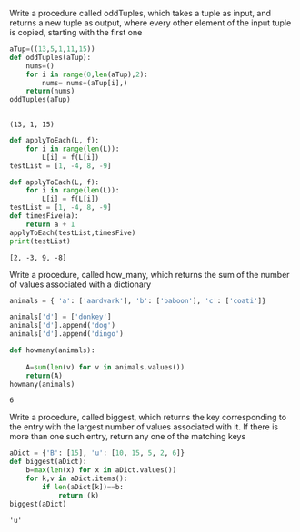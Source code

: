 
Write a procedure called oddTuples, which takes a tuple as input, and returns a new tuple as output, where every other element of the input tuple is copied, starting with the first one


```python
aTup=((13,5,1,11,15))
def oddTuples(aTup):
    nums=()
    for i in range(0,len(aTup),2):
        nums= nums+(aTup[i],)
    return(nums)
oddTuples(aTup)    
        
```




    (13, 1, 15)




```python
def applyToEach(L, f):
    for i in range(len(L)):
        L[i] = f(L[i])
testList = [1, -4, 8, -9]        
```


```python
def applyToEach(L, f):
    for i in range(len(L)):
        L[i] = f(L[i])
testList = [1, -4, 8, -9]
def timesFive(a):
    return a + 1
applyToEach(testList,timesFive)  
print(testList)
```

    [2, -3, 9, -8]
    

Write a procedure, called how_many, which returns the sum of the number of values associated with a dictionary


```python
animals = { 'a': ['aardvark'], 'b': ['baboon'], 'c': ['coati']}

animals['d'] = ['donkey']
animals['d'].append('dog')
animals['d'].append('dingo')

def howmany(animals):
  
    A=sum(len(v) for v in animals.values())
    return(A)
howmany(animals)

```




    6



Write a procedure, called biggest, which returns the key corresponding to the entry with the largest number of values associated with it. If there is more than one such entry, return any one of the matching keys


```python
aDict = {'B': [15], 'u': [10, 15, 5, 2, 6]}
def biggest(aDict):
    b=max(len(x) for x in aDict.values())
    for k,v in aDict.items():
        if len(aDict[k])==b:
            return (k)    
biggest(aDict)
```




    'u'


